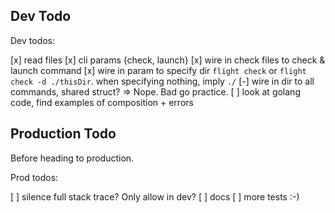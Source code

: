 ## Dev Todo

Dev todos:

[x] read files
[x] cli params {check, launch}
[x] wire in check files to check & launch command
[x] wire in param to specify dir `flight check` or `flight check -d ./thisDir`.
    when specifying nothing, imply `./`
[-] wire in dir to all commands, shared struct? => Nope. Bad go practice.
[ ] look at golang code, find examples of composition + errors


## Production Todo

Before heading to production.

Prod todos:

[ ] silence full stack trace? Only allow in dev?
[ ] docs
[ ] more tests :-)
